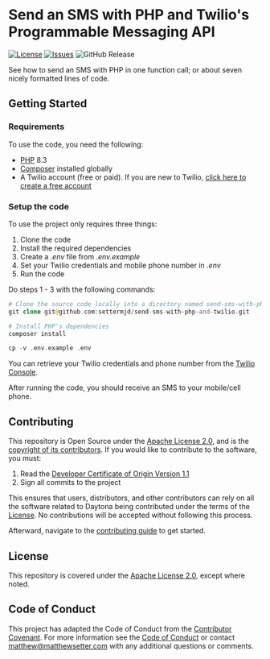 # Send an SMS with PHP and Twilio's Programmable Messaging API

[![License](https://img.shields.io/badge/License-Apache--2.0-blue)](#license)
[![Issues](https://img.shields.io/github/issues/settermjd/send-sms-with-php-and-twilio)](https://github.com/settermjd/send-sms-with-php-and-twilio/issues)
![GitHub Release](https://img.shields.io/github/v/release/settermjd/send-sms-with-php-and-twilio)

See how to send an SMS with PHP in one function call; or about seven nicely formatted lines of code.

## Getting Started

### Requirements

To use the code, you need the following:

- [PHP](https://php.net) 8.3
- [Composer](https://getcomposer.org) installed globally
- A Twilio account (free or paid). If you are new to Twilio, [click here to create a free account](https://www.twilio.com/referral/QlBtVJ)

### Setup the code

To use the project only requires three things:

1. Clone the code
1. Install the required dependencies
1. Create a _.env_ file from _.env.example_
1. Set your Twilio credentials and mobile phone number in _.env_
1. Run the code

Do steps 1 - 3 with the following commands:

```php
# Clone the source code locally into a directory named send-sms-with-php-and-twilio
git clone git@github.com:settermjd/send-sms-with-php-and-twilio.git

# Install PHP's dependencies
composer install

cp -v .env.example .env
```

You can retrieve your Twilio credentials and phone number from the [Twilio Console](https://console.twilio.com/).

After running the code, you should receive an SMS to your mobile/cell phone.

## Contributing

This repository is Open Source under the [Apache License 2.0](LICENSE), and is the [copyright of its contributors](NOTICE). 
If you would like to contribute to the software, you must:

1. Read the [Developer Certificate of Origin Version 1.1]()
2. Sign all commits to the project

This ensures that users, distributors, and other contributors can rely on all the software related to Daytona being contributed under the terms of the [License](LICENSE). No contributions will be accepted without following this process.

Afterward, navigate to the [contributing guide](CONTRIBUTING.md) to get started.

## License

This repository is covered under the [Apache License 2.0](LICENSE), except where noted.

## Code of Conduct

This project has adapted the Code of Conduct from the [Contributor Covenant](https://www.contributor-covenant.org/). For more information see the [Code of Conduct](CODE_OF_CONDUCT.md) or contact [matthew@matthewsetter.com](mailto:matthew@matthewsetter.com) with any additional questions or comments.